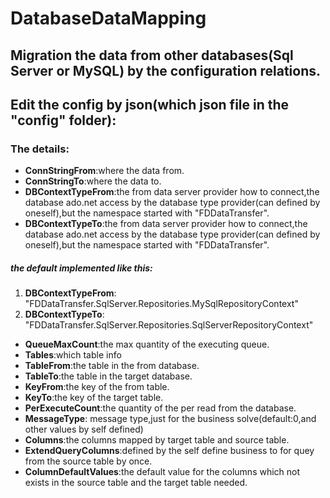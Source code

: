 # DatabaseDataMapping
Migration the data from other databases(Sql Server or MySQL) by the configuration relations.
---
Edit the config by json(which json file in the "config" folder):
---------------------------------------------------------------
### The details:
* **ConnStringFrom**:where the data from.
* **ConnStringTo**:where the data to.
* **DBContextTypeFrom**:the from data server provider how to connect,the database ado.net access by the database type provider(can defined by oneself),but the namespace started with "FDDataTransfer".
* **DBContextTypeTo**:the from data server provider how to connect,the database ado.net access by the database type provider(can defined by oneself),but the namespace started with "FDDataTransfer".
##### the default implemented like this:
 1. **DBContextTypeFrom**: "FDDataTransfer.SqlServer.Repositories.MySqlRepositoryContext"
 2. **DBContextTypeTo**: "FDDataTransfer.SqlServer.Repositories.SqlServerRepositoryContext"

* **QueueMaxCount**:the max quantity of the executing queue.
* **Tables**:which table info
* **TableFrom**:the table in the from database.
* **TableTo**:the table in the target database.
* **KeyFrom**:the key of the from table.
* **KeyTo**:the key of the target table.
* **PerExecuteCount**:the quantity of the per read from the database.
* **MessageType**: message type,just for the business solve(default:0,and other values by self defined)
* **Columns**:the columns mapped by target table and source table.
* **ExtendQueryColumns**:defined by the self define business to for quey from the source table by once.
* **ColumnDefaultValues**:the default value for the columns which not exists in the source table and the target table needed.

